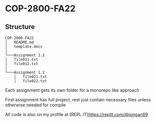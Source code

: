 # COP-2800-FA22

## Structure

```
COP-2800-FA22
│   README.md
│   template.docx    
│
└───Assignment 1.1
│   file011.txt
│   file012.txt
│   
└───Assignment 1.2
    │   file021.txt
    │   file022.txt
```

Each assignment gets its own folder for a monorepo like approach

First assignment has full project, rest just contain necessary files unless otherwise needed for compile

All code is also on my profile at [REPL.IT]<https://replit.com/@jongan69>
